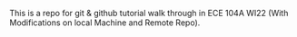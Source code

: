 This is a repo for git & github tutorial walk through in ECE 104A WI22 (With Modifications on local Machine and Remote Repo).
